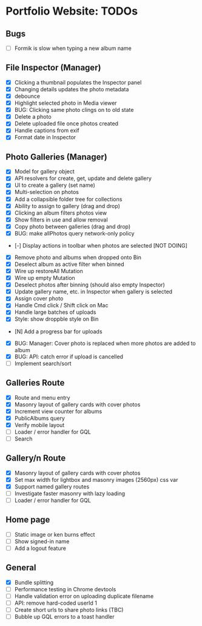 # Portfolio Website: TODOs

## Bugs
* [ ] Formik is slow when typing a new album name


## File Inspector (Manager)
* [x] Clicking a thumbnail populates the Inspector panel
* [x] Changing details updates the photo metadata
* [x] debounce
* [x] Highlight selected photo in Media viewer
* [x] BUG: Clicking same photo clings on to old state
* [x] Delete a photo
* [x] Delete uploaded file once photos created
* [x] Handle captions from exif
* [x] Format date in Inspector

## Photo Galleries (Manager)
* [x] Model for gallery object
* [x] API resolvers for create, get, update and delete gallery
* [x] UI to create a gallery (set name)
* [x] Multi-selection on photos
* [x] Add a collapsible folder tree for collections
* [x] Ability to assign to gallery (drag and drop)
* [x] Clicking an album filters photos view
* [x] Show filters in use and allow removal
* [x] Copy photo between galleries (drag and drop)
* [x] BUG: make allPhotos query network-only policy
* [-] Display actions in toolbar when photos are selected [NOT DOING]
* [x] Remove photo and albums when dropped onto Bin
* [x] Deselect album as active filter when binned
* [x] Wire up restoreAll Mutation
* [x] Wire up empty Mutation
* [x] Deselect photos after binning (should also empty Inspector)
* [x] Update gallery name, etc. in Inspector when gallery is selected
* [x] Assign cover photo
* [x] Handle Cmd click / Shift click on Mac
* [x] Handle large batches of uploads
* [x] Style: show droppble style on Bin
* [N] Add a progress bar for uploads
* [x] BUG: Manager: Cover photo is replaced when more photos are added to album
* [x] BUG: API: catch error if upload is cancelled
* [ ] Implement search/sort

## Galleries Route
* [x] Route and menu entry
* [x] Masonry layout of gallery cards with cover photos
* [x] Increment view counter for albums
* [x] PublicAlbums query
* [x] Verify mobile layout
* [ ] Loader / error handler for GQL
* [ ] Search

## Gallery/n Route
* [x] Masonry layout of gallery cards with cover photos
* [x] Set max width for lightbox and masonry images (2560px)  css var
* [x] Support named gallery routes
* [ ] Investigate faster masonry with lazy loading
* [ ] Loader / error handler for GQL

## Home page
* [ ] Static image or ken burns effect
* [ ] Show signed-in name
* [ ] Add a logout feature

## General
* [x] Bundle splitting
* [ ] Performance testing in Chrome devtools
* [ ] Handle validation error on uploading duplicate filename
* [ ] API: remove hard-coded userId 1
* [ ] Create short urls to share photo links (TBC)
* [ ] Bubble up GQL errors to a toast handler
